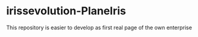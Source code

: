 # irissevolution-PlaneIris
This repository is easier to develop as first real page of the own enterprise

